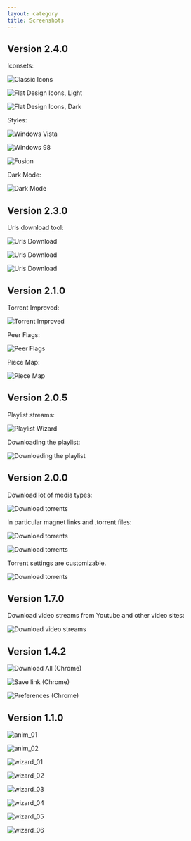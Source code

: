 ```yaml
---
layout: category
title: Screenshots
---
```


## Version 2.4.0

Iconsets:

![Classic Icons](/DownZemAll/assets/images/2.4/icon_theme_classic.png)

![Flat Design Icons, Light](/DownZemAll/assets/images/2.4/icon_theme_flat_design.png)

![Flat Design Icons, Dark](/DownZemAll/assets/images/2.4/icon_theme_flat_design_dark.png)

Styles:

![Windows Vista](/DownZemAll/assets/images/2.4/platform_style_1.png)

![Windows 98](/DownZemAll/assets/images/2.4/platform_style_2.png)

![Fusion](/DownZemAll/assets/images/2.4/platform_style_3.png)

Dark Mode:

![Dark Mode](../assets/images/2.4/dark_mode.png)


## Version 2.3.0

Urls download tool:

![Urls Download](../assets/images/2.3/urls_download_01.png)

![Urls Download](../assets/images/2.3/urls_download_02.png)

![Urls Download](../assets/images/2.3/urls_download_03.png)


## Version 2.1.0

Torrent Improved:

![Torrent Improved](../assets/images/2.1/torrent_01.png)

Peer Flags:

![Peer Flags](../assets/images/2.1/torrent_02.png)


Piece Map:

![Piece Map](../assets/images/2.1/torrent_03.png)


## Version 2.0.5

Playlist streams:

![Playlist Wizard](../assets/images/2.0/playlist_dialog_01.png)

Downloading the playlist:

![Downloading the playlist](../assets/images/2.0/playlist_dialog_02.png)


## Version 2.0.0

Download lot of media types:

![Download torrents](../assets/images/2.0/get_started.png)

In particular magnet links and .torrent files:

![Download torrents](../assets/images/2.0/torrent_01.png)

![Download torrents](../assets/images/2.0/torrent_02.png)

Torrent settings are customizable.

![Download torrents](../assets/images/2.0/torrent_prefs.png)


## Version 1.7.0

Download video streams from Youtube and other video sites:

![Download video streams](../assets/images/1.7/anim_youtube_v1.7.0.gif)


## Version 1.4.2

![Download All (Chrome)](../assets/images/1.4/anim_chrome_save_all_v1.4.2.gif)

![Save link (Chrome)](../assets/images/1.4/anim_chrome_save_link_v1.4.2.gif)

![Preferences (Chrome)](../assets/images/1.4/anim_chrome_preference_1.4.2.gif)


## Version 1.1.0

![anim_01](../assets/images/1.1/anim_01.gif)

![anim_02](../assets/images/1.1/anim_02.gif)

![wizard_01](../assets/images/1.1/wizard_01.png)

![wizard_02](../assets/images/1.1/wizard_02.png)

![wizard_03](../assets/images/1.1/wizard_03.png)

![wizard_04](../assets/images/1.1/wizard_04.png)

![wizard_05](../assets/images/1.1/wizard_05.png)

![wizard_06](../assets/images/1.1/wizard_06.png)

